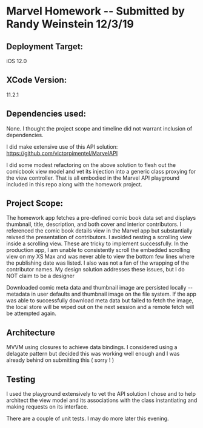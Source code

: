 # Marvel Homework -- Submitted by Randy Weinstein 12/3/19

## Deployment Target: 
iOS 12.0

## XCode Version:
11.2.1

## Dependencies used:
None. I thought the project scope and timeline did not warrant inclusion of dependencies.

I did make extensive use of this API solution: 
https://github.com/victorpimentel/MarvelAPI

I did some modest refactoring on the above solution to flesh out the comicbook view model and vet its injection into a generic class proxying for the view controller. That is all embodied in the Marvel API playground included in this repo along with the homework project. 

## Project Scope:
The homework app fetches a pre-defined comic book data set and displays thumbnail, title, description, and both cover and interior contributors. I referenced the comic book details view in the Marvel app but substantially reivsed the presentation of contributors. I avoided nesting a scrolling view inside a scrolling view. These are tricky to implement successfully. In the production app, I am unable to consistently scroll the embedded scrolling view on my XS Max and was never able to view the bottom few lines where the publishing date was listed. I also was not a fan of the wrapping of the contributor names. My design solution addresses these issues, but I do NOT claim to be a designer

Downloaded comic meta data and thumbnail image are persisted locally -- metadata in user defaults and thumbnail image on the file system. If the app was able to successfully download meta data but failed to fetch the image, the local store will be wiped out on the next session and a remote fetch will be attempted again. 

## Architecture
MVVM using closures to achieve data bindings. I considered using a delagate pattern but decided this was working well enough and I was already behind on submitting this ( sorry ! )

## Testing 
I used the playground extensively to vet the API solution I chose and to help architect the view model and its associations with the class instantiating and making requests on its interface.

There are a couple of unit tests. I may do more later this evening. 

